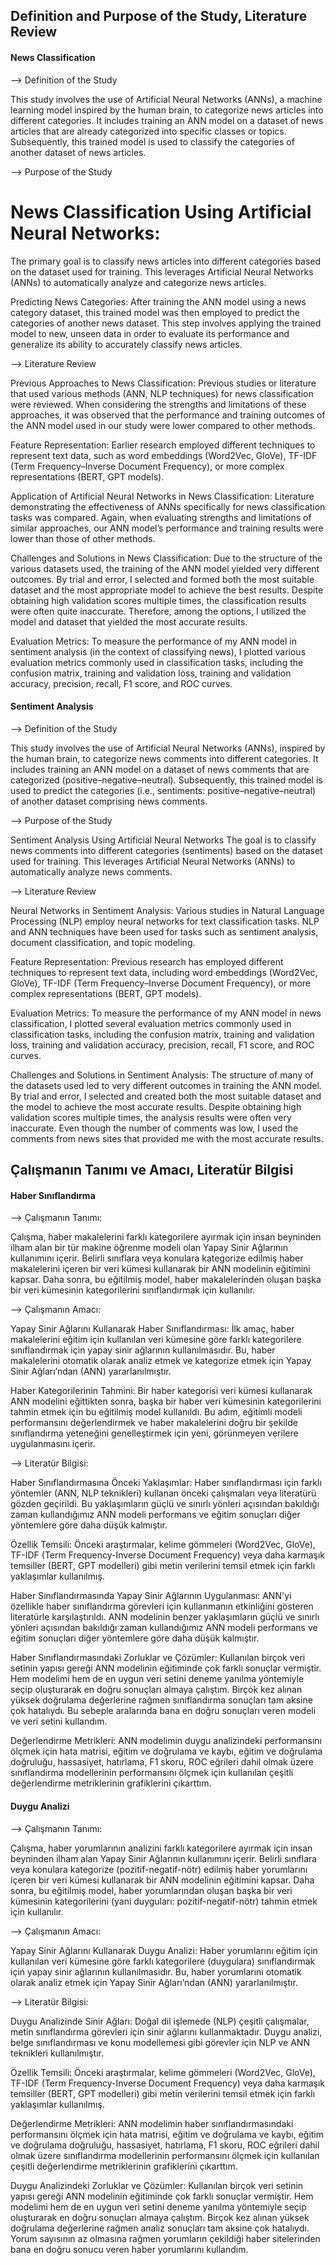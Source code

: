 ## Definition and Purpose of the Study, Literature Review

#### News Classification

--> Definition of the Study

This study involves the use of Artificial Neural Networks (ANNs), a machine learning model inspired by the human brain, to categorize news articles into different categories. It includes training an ANN model on a dataset of news articles that are already categorized into specific classes or topics. Subsequently, this trained model is used to classify the categories of another dataset of news articles.

--> Purpose of the Study

# News Classification Using Artificial Neural Networks:
The primary goal is to classify news articles into different categories based on the dataset used for training. This leverages Artificial Neural Networks (ANNs) to automatically analyze and categorize news articles.

Predicting News Categories:
After training the ANN model using a news category dataset, this trained model was then employed to predict the categories of another news dataset. This step involves applying the trained model to new, unseen data in order to evaluate its performance and generalize its ability to accurately classify news articles.

--> Literature Review

Previous Approaches to News Classification:
Previous studies or literature that used various methods (ANN, NLP techniques) for news classification were reviewed. When considering the strengths and limitations of these approaches, it was observed that the performance and training outcomes of the ANN model used in our study were lower compared to other methods.

Feature Representation:
Earlier research employed different techniques to represent text data, such as word embeddings (Word2Vec, GloVe), TF-IDF (Term Frequency–Inverse Document Frequency), or more complex representations (BERT, GPT models).

Application of Artificial Neural Networks in News Classification:
Literature demonstrating the effectiveness of ANNs specifically for news classification tasks was compared. Again, when evaluating strengths and limitations of similar approaches, our ANN model’s performance and training results were lower than those of other methods.

Challenges and Solutions in News Classification:
Due to the structure of the various datasets used, the training of the ANN model yielded very different outcomes. By trial and error, I selected and formed both the most suitable dataset and the most appropriate model to achieve the best results. Despite obtaining high validation scores multiple times, the classification results were often quite inaccurate. Therefore, among the options, I utilized the model and dataset that yielded the most accurate results.

Evaluation Metrics:
To measure the performance of my ANN model in sentiment analysis (in the context of classifying news), I plotted various evaluation metrics commonly used in classification tasks, including the confusion matrix, training and validation loss, training and validation accuracy, precision, recall, F1 score, and ROC curves.

#### Sentiment Analysis

--> Definition of the Study

This study involves the use of Artificial Neural Networks (ANNs), inspired by the human brain, to categorize news comments into different categories. It includes training an ANN model on a dataset of news comments that are categorized (positive–negative–neutral). Subsequently, this trained model is used to predict the categories (i.e., sentiments: positive–negative–neutral) of another dataset comprising news comments.

--> Purpose of the Study

Sentiment Analysis Using Artificial Neural Networks
The goal is to classify news comments into different categories (sentiments) based on the dataset used for training. This leverages Artificial Neural Networks (ANNs) to automatically analyze news comments.

--> Literature Review

Neural Networks in Sentiment Analysis:
Various studies in Natural Language Processing (NLP) employ neural networks for text classification tasks. NLP and ANN techniques have been used for tasks such as sentiment analysis, document classification, and topic modeling.

Feature Representation:
Previous research has employed different techniques to represent text data, including word embeddings (Word2Vec, GloVe), TF-IDF (Term Frequency–Inverse Document Frequency), or more complex representations (BERT, GPT models).

Evaluation Metrics:
To measure the performance of my ANN model in news classification, I plotted several evaluation metrics commonly used in classification tasks, including the confusion matrix, training and validation loss, training and validation accuracy, precision, recall, F1 score, and ROC curves.

Challenges and Solutions in Sentiment Analysis:
The structure of many of the datasets used led to very different outcomes in training the ANN model. By trial and error, I selected and created both the most suitable dataset and the model to achieve the most accurate results. Despite obtaining high validation scores multiple times, the analysis results were often very inaccurate. Even though the number of comments was low, I used the comments from news sites that provided me with the most accurate results.


## Çalışmanın Tanımı ve Amacı, Literatür Bilgisi

#### Haber Sınıflandırma

--> Çalışmanın Tanımı:

Çalışma, haber makalelerini farklı kategorilere ayırmak için insan beyninden ilham alan bir tür makine öğrenme modeli olan Yapay Sinir Ağlarının kullanımını içerir. Belirli sınıflara veya konulara kategorize edilmiş haber makalelerini içeren bir veri kümesi kullanarak bir ANN modelinin eğitimini kapsar. Daha sonra, bu eğitilmiş model, haber makalelerinden oluşan başka bir veri kümesinin kategorilerini sınıflandırmak için kullanılır.

--> Çalışmanın Amacı:

Yapay Sinir Ağlarını Kullanarak Haber Sınıflandırması: İlk amaç, haber makalelerini eğitim için kullanılan veri kümesine göre farklı kategorilere sınıflandırmak için yapay sinir ağlarının kullanılmasıdır. Bu, haber makalelerini otomatik olarak analiz etmek ve kategorize etmek için Yapay Sinir Ağları’ndan (ANN) yararlanılmıştır.

Haber Kategorilerinin Tahmini: Bir haber kategorisi veri kümesi kullanarak ANN modelini eğittikten sonra, başka bir haber veri kümesinin kategorilerini tahmin etmek için bu eğitilmiş model kullanıldı. Bu adım, eğitimli modeli performansını değerlendirmek ve haber makalelerini doğru bir şekilde sınıflandırma yeteneğini genelleştirmek için yeni, görünmeyen verilere uygulanmasını içerir.

--> Literatür Bilgisi:

Haber Sınıflandırmasına Önceki Yaklaşımlar: Haber sınıflandırması için farklı yöntemler (ANN, NLP teknikleri) kullanan önceki çalışmaları veya literatürü gözden geçirildi. Bu yaklaşımların güçlü ve sınırlı yönleri açısından bakıldığı zaman kullandığımız ANN modeli performans ve eğitim sonuçları diğer yöntemlere göre daha düşük kalmıştır.

Özellik Temsili: Önceki araştırmalar, kelime gömmeleri (Word2Vec, GloVe), TF-IDF (Term Frequency-Inverse Document Frequency) veya daha karmaşık temsiller (BERT, GPT modelleri) gibi metin verilerini temsil etmek için farklı yaklaşımlar kullanılmış.

Haber Sınıflandırmasında Yapay Sinir Ağlarının Uygulanması: ANN'yi özellikle haber sınıflandırma görevleri için kullanmanın etkinliğini gösteren literatürle karşılaştırıldı. ANN modelinin benzer yaklaşımların güçlü ve sınırlı yönleri açısından bakıldığı zaman kullandığımız ANN modeli performans ve eğitim sonuçları diğer yöntemlere göre daha düşük kalmıştır.

Haber Sınıflandırmasındaki Zorluklar ve Çözümler: Kullanılan birçok veri setinin yapısı gereği ANN modelinin eğitiminde çok farklı sonuçlar vermiştir. Hem modelimi hem de en uygun veri setini deneme yanılma yöntemiyle seçip oluşturarak en doğru sonuçları almaya çalıştım. Birçok kez alınan yüksek doğrulama değerlerine rağmen sınıflandırma sonuçları tam aksine çok hatalıydı. Bu sebeple aralarında bana en doğru sonuçları veren modeli ve veri setini kullandım.

Değerlendirme Metrikleri: ANN modelimin duygu analizindeki performansını ölçmek için hata matrisi, eğitim ve doğrulama ve kaybı, eğitim ve doğrulama doğruluğu, hassasiyet, hatırlama, F1 skoru, ROC eğrileri dahil olmak üzere sınıflandırma modellerinin performansını ölçmek için kullanılan çeşitli değerlendirme metriklerinin grafiklerini çıkarttım.


#### Duygu Analizi

--> Çalışmanın Tanımı:

Çalışma, haber yorumlarının analizini farklı kategorilere ayırmak için insan beyninden ilham alan Yapay Sinir Ağlarının kullanımını içerir. Belirli sınıflara veya konulara kategorize (pozitif-negatif-nötr) edilmiş haber yorumlarını içeren bir veri kümesi kullanarak bir ANN modelinin eğitimini kapsar. Daha sonra, bu eğitilmiş model, haber yorumlarından oluşan başka bir veri kümesinin kategorilerini (yani duyguları: pozitif-negatif-nötr) tahmin etmek için kullanılır.

--> Çalışmanın Amacı:

Yapay Sinir Ağlarını Kullanarak Duygu Analizi: Haber yorumlarını eğitim için kullanılan veri kümesine göre farklı kategorilere (duygulara) sınıflandırmak için yapay sinir ağlarının kullanılmasıdır. Bu, haber yorumlarını otomatik olarak analiz etmek için Yapay Sinir Ağları’ndan (ANN) yararlanılmıştır.

--> Literatür Bilgisi:

Duygu Analizinde Sinir Ağları: Doğal dil işlemede (NLP) çeşitli çalışmalar, metin sınıflandırma görevleri için sinir ağlarını kullanmaktadır. Duygu analizi, belge sınıflandırması ve konu modellemesi gibi görevler için NLP ve ANN teknikleri kullanılmıştır.

Özellik Temsili: Önceki araştırmalar, kelime gömmeleri (Word2Vec, GloVe), TF-IDF (Term Frequency-Inverse Document Frequency) veya daha karmaşık temsiller (BERT, GPT modelleri) gibi metin verilerini temsil etmek için farklı yaklaşımlar kullanılmış.

Değerlendirme Metrikleri: ANN modelimin haber sınıflandırmasındaki performansını ölçmek için hata matrisi, eğitim ve doğrulama ve kaybı, eğitim ve doğrulama doğruluğu, hassasiyet, hatırlama, F1 skoru, ROC eğrileri dahil olmak üzere sınıflandırma modellerinin performansını ölçmek için kullanılan çeşitli değerlendirme metriklerinin grafiklerini çıkarttım.

Duygu Analizindeki Zorluklar ve Çözümler: Kullanılan birçok veri setinin yapısı gereği ANN modelinin eğitiminde çok farklı sonuçlar vermiştir. Hem modelimi hem de en uygun veri setini deneme yanılma yöntemiyle seçip oluşturarak en doğru sonuçları almaya çalıştım. Birçok kez alınan yüksek doğrulama değerlerine rağmen analiz sonuçları tam aksine çok hatalıydı. Yorum sayısının az olmasına rağmen yorumların çekildiği haber sitelerinden bana en doğru sonucu veren haber yorumlarını kullandım. 
